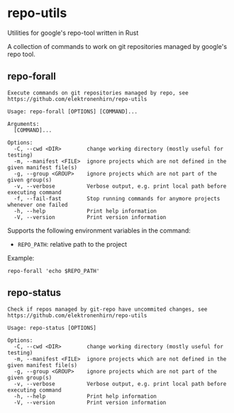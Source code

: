# repo-utils
Utilities for google's repo-tool written in Rust

A collection of commands to work on git repositories managed by google's repo tool.

## repo-forall
```
Execute commands on git repositories managed by repo, see https://github.com/elektronenhirn/repo-utils

Usage: repo-forall [OPTIONS] [COMMAND]...

Arguments:
  [COMMAND]...

Options:
  -C, --cwd <DIR>        change working directory (mostly useful for testing)
  -m, --manifest <FILE>  ignore projects which are not defined in the given manifest file(s)
  -g, --group <GROUP>    ignore projects which are not part of the given group(s)
  -v, --verbose          Verbose output, e.g. print local path before executing command
  -f, --fail-fast        Stop running commands for anymore projects whenever one failed
  -h, --help             Print help information
  -V, --version          Print version information
```

Supports the following environment variables in the command:

- `REPO_PATH`: relative path to the project

Example:

```
repo-forall 'echo $REPO_PATH'
```
## repo-status
```
Check if repos managed by git-repo have uncommited changes, see https://github.com/elektronenhirn/repo-utils

Usage: repo-status [OPTIONS]

Options:
  -C, --cwd <DIR>        change working directory (mostly useful for testing)
  -m, --manifest <FILE>  ignore projects which are not defined in the given manifest file(s)
  -g, --group <GROUP>    ignore projects which are not part of the given group(s)
  -v, --verbose          Verbose output, e.g. print local path before executing command
  -h, --help             Print help information
  -V, --version          Print version information
```
